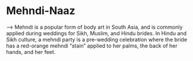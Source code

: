 # Mehndi-Naaz
–> Mehndi is a popular form of body art in South Asia, and is commonly applied during weddings for Sikh, Muslim, and Hindu brides. In Hindu and Sikh culture, a mehndi party is a pre-wedding celebration where the bride has a red-orange mehndi “stain” applied to her palms, the back of her hands, and her feet.

